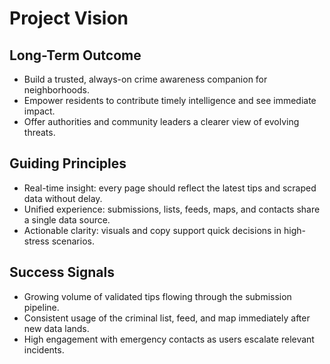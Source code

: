 # Project Vision

## Long-Term Outcome
- Build a trusted, always-on crime awareness companion for neighborhoods.
- Empower residents to contribute timely intelligence and see immediate impact.
- Offer authorities and community leaders a clearer view of evolving threats.

## Guiding Principles
- Real-time insight: every page should reflect the latest tips and scraped data without delay.
- Unified experience: submissions, lists, feeds, maps, and contacts share a single data source.
- Actionable clarity: visuals and copy support quick decisions in high-stress scenarios.

## Success Signals
- Growing volume of validated tips flowing through the submission pipeline.
- Consistent usage of the criminal list, feed, and map immediately after new data lands.
- High engagement with emergency contacts as users escalate relevant incidents.
